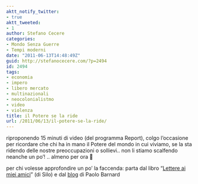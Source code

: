 ```yaml
---
aktt_notify_twitter:
- true
aktt_tweeted:
- 1
author: Stefano Cecere
categories:
- Mondo Senza Guerre
- Tempi moderni
date: "2011-06-13T14:48:49Z"
guid: http://stefanocecere.com/?p=2494
id: 2494
tags:
- economia
- impero
- libero mercato
- multinazionali
- neocolonialistmo
- video
- violenza
title: il Potere se la ride
url: /2011/06/13/il-potere-se-la-ride/
---
```


riproponendo 15 minuti di video (del programma Report), colgo l&#8217;occasione per ricordare che chi ha in mano il Potere del mondo in cui viviamo, se la sta ridendo delle nostre preoccupazioni o sollievi.. non li stiamo scalfendo neanche un po&#8217;! .. almeno per ora 🙂

per chi volesse approfondire un po&#8217; la faccenda: parta dal libro &#8220;[Lettere ai miei amici](http://www.silo.net/Letters.php)&#8221; (di Silo) e dal [blog](http://paolobarnard.info/interventi_indice.php) di Paolo Barnard